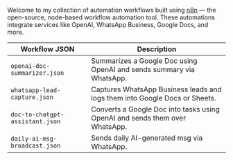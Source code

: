 Welcome to my collection of automation workflows built using [n8n](https://n8n.io) — the open-source, node-based workflow automation tool. These automations integrate services like OpenAI, WhatsApp Business, Google Docs, and more.

| Workflow JSON | Description |
|---------------|-------------|
| `openai-doc-summarizer.json` | Summarizes a Google Doc using OpenAI and sends summary via WhatsApp. |
| `whatsapp-lead-capture.json` | Captures WhatsApp Business leads and logs them into Google Docs or Sheets. |
| `doc-to-chatgpt-assistant.json` | Converts a Google Doc into tasks using OpenAI and sends them over WhatsApp. |
| `daily-ai-msg-broadcast.json` | Sends daily AI-generated msg via WhatsApp. |

